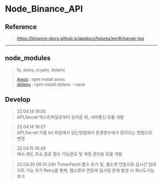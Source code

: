 # Node_Binance_API

## Reference

> https://binance-docs.github.io/apidocs/futures/en/#change-log
*** 
## node_modules

> fs, axios, crypto, dotenv
> 
> [Axios](https://github.com/axios/axios) : npm install axios   
> [dotenv](https://github.com/motdotla/dotenv) : npm install dotenv --save

## Develop 

>22.04.14 19:00   
> API,Secret 텍스트파일로부터 읽어온 뒤, 서버통신 모듈 개발

>22.04.14 19:27   
> API,Secret 키를 txt 파일에서 읽는방법에서 환경변수에서 읽어오는 방법으로 변경

>22.04.15 16:45   
> 매수,매도,취소,종료 함수 기능완료 및 계정 관리용 모듈 개발

>22.04.30 08:31
> 24h TickerFetch 함수 추가 및, 웹소켓 연동으로 실시간 업데이트 기능 추가
> Retry를 통해, 웹소켓과 연동에 일시정 문제 발생 시 재시도기능 추가
